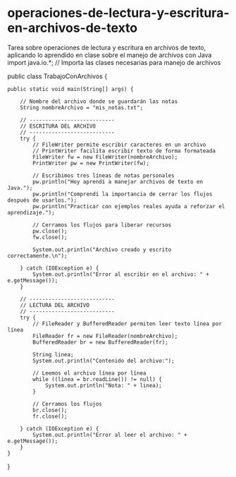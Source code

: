 # operaciones-de-lectura-y-escritura-en-archivos-de-texto
Tarea sobre operaciones de lectura y escritura en archivos de texto, aplicando lo aprendido en clase sobre el manejo de archivos con Java
import java.io.*;  // Importa las clases necesarias para manejo de archivos

public class TrabajoConArchivos {

    public static void main(String[] args) {

        // Nombre del archivo donde se guardarán las notas
        String nombreArchivo = "mis_notas.txt";

        // ---------------------------
        // ESCRITURA DEL ARCHIVO
        // ---------------------------
        try {
            // FileWriter permite escribir caracteres en un archivo
            // PrintWriter facilita escribir texto de forma formateada
            FileWriter fw = new FileWriter(nombreArchivo);
            PrintWriter pw = new PrintWriter(fw);

            // Escribimos tres líneas de notas personales
            pw.println("Hoy aprendí a manejar archivos de texto en Java.");
            pw.println("Comprendí la importancia de cerrar los flujos después de usarlos.");
            pw.println("Practicar con ejemplos reales ayuda a reforzar el aprendizaje.");

            // Cerramos los flujos para liberar recursos
            pw.close();
            fw.close();

            System.out.println("Archivo creado y escrito correctamente.\n");

        } catch (IOException e) {
            System.out.println("Error al escribir en el archivo: " + e.getMessage());
        }

        // ---------------------------
        // LECTURA DEL ARCHIVO
        // ---------------------------
        try {
            // FileReader y BufferedReader permiten leer texto línea por línea
            FileReader fr = new FileReader(nombreArchivo);
            BufferedReader br = new BufferedReader(fr);

            String linea;
            System.out.println("Contenido del archivo:");

            // Leemos el archivo línea por línea
            while ((linea = br.readLine()) != null) {
                System.out.println("Nota: " + linea);
            }

            // Cerramos los flujos
            br.close();
            fr.close();

        } catch (IOException e) {
            System.out.println("Error al leer el archivo: " + e.getMessage());
        }
    }
}
